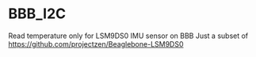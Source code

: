 # BBB_I2C

Read temperature only for LSM9DS0 IMU sensor on BBB
Just a subset of https://github.com/projectzen/Beaglebone-LSM9DS0
